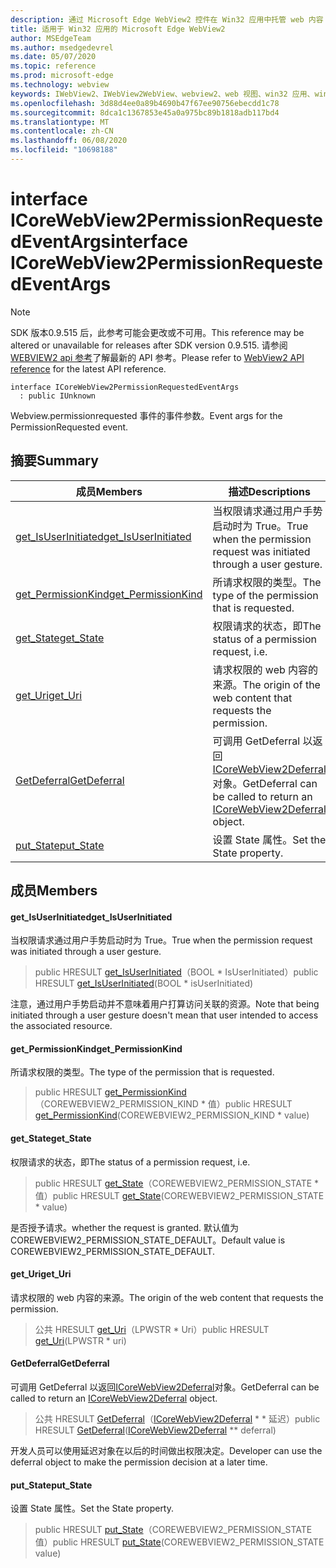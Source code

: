 ```yaml
---
description: 通过 Microsoft Edge WebView2 控件在 Win32 应用中托管 web 内容
title: 适用于 Win32 应用的 Microsoft Edge WebView2
author: MSEdgeTeam
ms.author: msedgedevrel
ms.date: 05/07/2020
ms.topic: reference
ms.prod: microsoft-edge
ms.technology: webview
keywords: IWebView2、IWebView2WebView、webview2、web 视图、win32 应用、win32、edge、ICoreWebView2、ICoreWebView2Controller、浏览器控件、边缘 html
ms.openlocfilehash: 3d88d4ee0a89b4690b47f67ee90756ebecdd1c78
ms.sourcegitcommit: 8dca1c1367853e45a0a975bc89b1818adb117bd4
ms.translationtype: MT
ms.contentlocale: zh-CN
ms.lasthandoff: 06/08/2020
ms.locfileid: "10698188"
---
```

# <span data-ttu-id="a12a8-104">interface ICoreWebView2PermissionRequestedEventArgs</span><span class="sxs-lookup"><span data-stu-id="a12a8-104">interface ICoreWebView2PermissionRequestedEventArgs</span></span> 

> [!NOTE]
> <span data-ttu-id="a12a8-105">SDK 版本0.9.515 后，此参考可能会更改或不可用。</span><span class="sxs-lookup"><span data-stu-id="a12a8-105">This reference may be altered or unavailable for releases after SDK version 0.9.515.</span></span> <span data-ttu-id="a12a8-106">请参阅[WEBVIEW2 api 参考](../../../webview2-api-reference.md)了解最新的 API 参考。</span><span class="sxs-lookup"><span data-stu-id="a12a8-106">Please refer to [WebView2 API reference](../../../webview2-api-reference.md) for the latest API reference.</span></span>

```
interface ICoreWebView2PermissionRequestedEventArgs
  : public IUnknown
```

<span data-ttu-id="a12a8-107">Webview.permissionrequested 事件的事件参数。</span><span class="sxs-lookup"><span data-stu-id="a12a8-107">Event args for the PermissionRequested event.</span></span>

## <span data-ttu-id="a12a8-108">摘要</span><span class="sxs-lookup"><span data-stu-id="a12a8-108">Summary</span></span>

 <span data-ttu-id="a12a8-109">成员</span><span class="sxs-lookup"><span data-stu-id="a12a8-109">Members</span></span>                        | <span data-ttu-id="a12a8-110">描述</span><span class="sxs-lookup"><span data-stu-id="a12a8-110">Descriptions</span></span>
--------------------------------|---------------------------------------------
[<span data-ttu-id="a12a8-111">get_IsUserInitiated</span><span class="sxs-lookup"><span data-stu-id="a12a8-111">get_IsUserInitiated</span></span>](#get_isuserinitiated) | <span data-ttu-id="a12a8-112">当权限请求通过用户手势启动时为 True。</span><span class="sxs-lookup"><span data-stu-id="a12a8-112">True when the permission request was initiated through a user gesture.</span></span>
[<span data-ttu-id="a12a8-113">get_PermissionKind</span><span class="sxs-lookup"><span data-stu-id="a12a8-113">get_PermissionKind</span></span>](#get_permissionkind) | <span data-ttu-id="a12a8-114">所请求权限的类型。</span><span class="sxs-lookup"><span data-stu-id="a12a8-114">The type of the permission that is requested.</span></span>
[<span data-ttu-id="a12a8-115">get_State</span><span class="sxs-lookup"><span data-stu-id="a12a8-115">get_State</span></span>](#get_state) | <span data-ttu-id="a12a8-116">权限请求的状态，即</span><span class="sxs-lookup"><span data-stu-id="a12a8-116">The status of a permission request, i.e.</span></span>
[<span data-ttu-id="a12a8-117">get_Uri</span><span class="sxs-lookup"><span data-stu-id="a12a8-117">get_Uri</span></span>](#get_uri) | <span data-ttu-id="a12a8-118">请求权限的 web 内容的来源。</span><span class="sxs-lookup"><span data-stu-id="a12a8-118">The origin of the web content that requests the permission.</span></span>
[<span data-ttu-id="a12a8-119">GetDeferral</span><span class="sxs-lookup"><span data-stu-id="a12a8-119">GetDeferral</span></span>](#getdeferral) | <span data-ttu-id="a12a8-120">可调用 GetDeferral 以返回[ICoreWebView2Deferral](icorewebview2deferral.md)对象。</span><span class="sxs-lookup"><span data-stu-id="a12a8-120">GetDeferral can be called to return an [ICoreWebView2Deferral](icorewebview2deferral.md) object.</span></span>
[<span data-ttu-id="a12a8-121">put_State</span><span class="sxs-lookup"><span data-stu-id="a12a8-121">put_State</span></span>](#put_state) | <span data-ttu-id="a12a8-122">设置 State 属性。</span><span class="sxs-lookup"><span data-stu-id="a12a8-122">Set the State property.</span></span>

## <span data-ttu-id="a12a8-123">成员</span><span class="sxs-lookup"><span data-stu-id="a12a8-123">Members</span></span>

#### <span data-ttu-id="a12a8-124">get_IsUserInitiated</span><span class="sxs-lookup"><span data-stu-id="a12a8-124">get_IsUserInitiated</span></span> 

<span data-ttu-id="a12a8-125">当权限请求通过用户手势启动时为 True。</span><span class="sxs-lookup"><span data-stu-id="a12a8-125">True when the permission request was initiated through a user gesture.</span></span>

> <span data-ttu-id="a12a8-126">public HRESULT [get_IsUserInitiated](#get_isuserinitiated)（BOOL \* IsUserInitiated）</span><span class="sxs-lookup"><span data-stu-id="a12a8-126">public HRESULT [get_IsUserInitiated](#get_isuserinitiated)(BOOL \* isUserInitiated)</span></span>

<span data-ttu-id="a12a8-127">注意，通过用户手势启动并不意味着用户打算访问关联的资源。</span><span class="sxs-lookup"><span data-stu-id="a12a8-127">Note that being initiated through a user gesture doesn't mean that user intended to access the associated resource.</span></span>

#### <span data-ttu-id="a12a8-128">get_PermissionKind</span><span class="sxs-lookup"><span data-stu-id="a12a8-128">get_PermissionKind</span></span> 

<span data-ttu-id="a12a8-129">所请求权限的类型。</span><span class="sxs-lookup"><span data-stu-id="a12a8-129">The type of the permission that is requested.</span></span>

> <span data-ttu-id="a12a8-130">public HRESULT [get_PermissionKind](#get_permissionkind)（COREWEBVIEW2_PERMISSION_KIND \* 值）</span><span class="sxs-lookup"><span data-stu-id="a12a8-130">public HRESULT [get_PermissionKind](#get_permissionkind)(COREWEBVIEW2_PERMISSION_KIND \* value)</span></span>

#### <span data-ttu-id="a12a8-131">get_State</span><span class="sxs-lookup"><span data-stu-id="a12a8-131">get_State</span></span> 

<span data-ttu-id="a12a8-132">权限请求的状态，即</span><span class="sxs-lookup"><span data-stu-id="a12a8-132">The status of a permission request, i.e.</span></span>

> <span data-ttu-id="a12a8-133">public HRESULT [get_State](#get_state)（COREWEBVIEW2_PERMISSION_STATE \* 值）</span><span class="sxs-lookup"><span data-stu-id="a12a8-133">public HRESULT [get_State](#get_state)(COREWEBVIEW2_PERMISSION_STATE \* value)</span></span>

<span data-ttu-id="a12a8-134">是否授予请求。</span><span class="sxs-lookup"><span data-stu-id="a12a8-134">whether the request is granted.</span></span> <span data-ttu-id="a12a8-135">默认值为 COREWEBVIEW2_PERMISSION_STATE_DEFAULT。</span><span class="sxs-lookup"><span data-stu-id="a12a8-135">Default value is COREWEBVIEW2_PERMISSION_STATE_DEFAULT.</span></span>

#### <span data-ttu-id="a12a8-136">get_Uri</span><span class="sxs-lookup"><span data-stu-id="a12a8-136">get_Uri</span></span> 

<span data-ttu-id="a12a8-137">请求权限的 web 内容的来源。</span><span class="sxs-lookup"><span data-stu-id="a12a8-137">The origin of the web content that requests the permission.</span></span>

> <span data-ttu-id="a12a8-138">公共 HRESULT [get_Uri](#get_uri)（LPWSTR \* Uri）</span><span class="sxs-lookup"><span data-stu-id="a12a8-138">public HRESULT [get_Uri](#get_uri)(LPWSTR \* uri)</span></span>

#### <span data-ttu-id="a12a8-139">GetDeferral</span><span class="sxs-lookup"><span data-stu-id="a12a8-139">GetDeferral</span></span> 

<span data-ttu-id="a12a8-140">可调用 GetDeferral 以返回[ICoreWebView2Deferral](icorewebview2deferral.md)对象。</span><span class="sxs-lookup"><span data-stu-id="a12a8-140">GetDeferral can be called to return an [ICoreWebView2Deferral](icorewebview2deferral.md) object.</span></span>

> <span data-ttu-id="a12a8-141">公共 HRESULT [GetDeferral](#getdeferral)（[ICoreWebView2Deferral](icorewebview2deferral.md) \* \* 延迟）</span><span class="sxs-lookup"><span data-stu-id="a12a8-141">public HRESULT [GetDeferral](#getdeferral)([ICoreWebView2Deferral](icorewebview2deferral.md) \*\* deferral)</span></span>

<span data-ttu-id="a12a8-142">开发人员可以使用延迟对象在以后的时间做出权限决定。</span><span class="sxs-lookup"><span data-stu-id="a12a8-142">Developer can use the deferral object to make the permission decision at a later time.</span></span>

#### <span data-ttu-id="a12a8-143">put_State</span><span class="sxs-lookup"><span data-stu-id="a12a8-143">put_State</span></span> 

<span data-ttu-id="a12a8-144">设置 State 属性。</span><span class="sxs-lookup"><span data-stu-id="a12a8-144">Set the State property.</span></span>

> <span data-ttu-id="a12a8-145">public HRESULT [put_State](#put_state)（COREWEBVIEW2_PERMISSION_STATE 值）</span><span class="sxs-lookup"><span data-stu-id="a12a8-145">public HRESULT [put_State](#put_state)(COREWEBVIEW2_PERMISSION_STATE value)</span></span>

